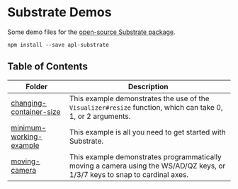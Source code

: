 # Substrate Demos

Some demo files for the [open-source Substrate package](https://github.com/jhuapl-boss/substrate).

```
npm install --save apl-substrate
```

## Table of Contents

| Folder | Description |
|--------|-------------|
| [changing-container-size](changing-container-size) | This example demonstrates the use of the `Visualizer#resize` function, which can take 0, 1, or 2 arguments. |
| [minimum-working-example](minimum-working-example) | This example is all you need to get started with Substrate. |
| [moving-camera](moving-camera) | This example demonstrates programmatically moving a camera using the WS/AD/QZ keys, or 1/3/7 keys to snap to cardinal axes. |
